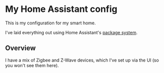 # My Home Assistant config

This is my configuration for my smart home.

I've laid everything out using Home Assistant's [package system](https://www.home-assistant.io/docs/configuration/packages/).

## Overview

I have a mix of Zigbee and Z-Wave devices, which I've set up via the UI (so you won't see them here).